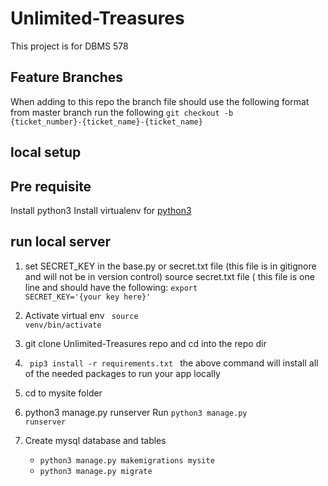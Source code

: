 # Unlimited-Treasures
This project is for DBMS 578

## Feature Branches
When adding to this repo the branch file should use the following format
from master branch run the following
<code>git checkout -b {ticket_number}-{ticket_name}-{ticket_name}</code>

## local setup
## Pre requisite
Install python3
Install virtualenv for [python3](https://gist.github.com/Geoyi/d9fab4f609e9f75941946be45000632b)
## run local server
1. set SECRET_KEY in the base.py or secret.txt file (this file is in gitignore and will not be in version control) 
source secret.txt file ( this file is one line and should have the following:
<code>export SECRET_KEY='{your key here}'</code>
2. Activate virtual env 
<code> source venv/bin/activate</code>

3. git clone Unlimited-Treasures repo and cd into the repo dir
4. <code> pip3 install -r requirements.txt </code>
the above command will install all of the needed packages to run your app locally
5. cd to mysite folder
6. python3 manage.py runserver
Run <code>python3 manage.py runserver</code>
7. Create mysql database and tables
    -  <code>python3 manage.py makemigrations mysite </code>
    -  <code>python3 manage.py migrate</code>
